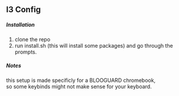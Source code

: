 ## I3 Config

##### Installation

1. clone the repo
2. run install.sh (this will install some packages) and go through the prompts.

##### Notes

this setup is made specificly for a BLOOGUARD chromebook, <br>
so some keybinds might not make sense for your keyboard.
